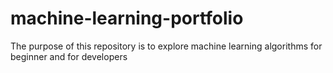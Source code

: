 # machine-learning-portfolio
The purpose of this repository is to explore machine learning algorithms for beginner and for developers
